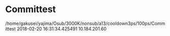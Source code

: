 # Committest
  /home/gakusei/yajima/Osub/3000K/nonsub/a13/cooldown3ps/100ps/Committest 2018-02-20 16:31:34.425491 10.184.201.60
